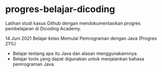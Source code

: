 # progres-belajar-dicoding
Latihan studi kasus Github dengan mendokumentasikan progres pembelajaran di Dicoding Academy.

14 Juni 2021
Belajar kelas Memulai Pemrograman dengan Java (Progres 21%)
* Belajar tentang apa itu Java dan alasan menggunakannnya.
* Belajar tools yang dapat digunakan untuk menjalankan bahasa pemrograman Java.
